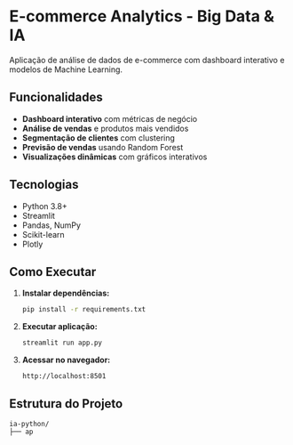 ﻿# E-commerce Analytics - Big Data & IA

Aplicação de análise de dados de e-commerce com dashboard interativo e modelos de Machine Learning.

## Funcionalidades

- **Dashboard interativo** com métricas de negócio
- **Análise de vendas** e produtos mais vendidos
- **Segmentação de clientes** com clustering
- **Previsão de vendas** usando Random Forest
- **Visualizações dinâmicas** com gráficos interativos

## Tecnologias

- Python 3.8+
- Streamlit
- Pandas, NumPy
- Scikit-learn
- Plotly

## Como Executar

1. **Instalar dependências:**
   ```bash
   pip install -r requirements.txt
   ```

2. **Executar aplicação:**
   ```bash
   streamlit run app.py
   ```

3. **Acessar no navegador:**
   ```
   http://localhost:8501
   ```

## Estrutura do Projeto

```
ia-python/
├── ap
```
